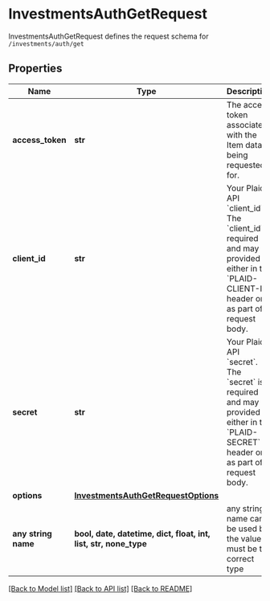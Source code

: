 # InvestmentsAuthGetRequest

InvestmentsAuthGetRequest defines the request schema for `/investments/auth/get`

## Properties
Name | Type | Description | Notes
------------ | ------------- | ------------- | -------------
**access_token** | **str** | The access token associated with the Item data is being requested for. | 
**client_id** | **str** | Your Plaid API &#x60;client_id&#x60;. The &#x60;client_id&#x60; is required and may be provided either in the &#x60;PLAID-CLIENT-ID&#x60; header or as part of a request body. | [optional] 
**secret** | **str** | Your Plaid API &#x60;secret&#x60;. The &#x60;secret&#x60; is required and may be provided either in the &#x60;PLAID-SECRET&#x60; header or as part of a request body. | [optional] 
**options** | [**InvestmentsAuthGetRequestOptions**](InvestmentsAuthGetRequestOptions.md) |  | [optional] 
**any string name** | **bool, date, datetime, dict, float, int, list, str, none_type** | any string name can be used but the value must be the correct type | [optional]

[[Back to Model list]](../README.md#documentation-for-models) [[Back to API list]](../README.md#documentation-for-api-endpoints) [[Back to README]](../README.md)


